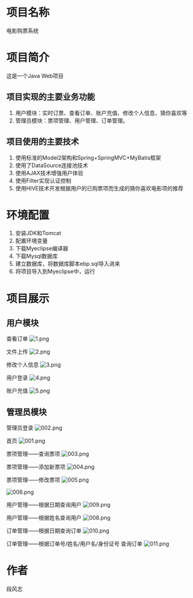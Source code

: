 # 项目名称 #
电影购票系统
# 项目简介 #
这是一个Java Web项目

## 项目实现的主要业务功能 ##
1. 用户模块：实时订票、查看订单、账户充值、修改个人信息、猜你喜欢等
2. 管理员模块：票项管理、用户管理、订单管理。

## 项目使用的主要技术 ##
1. 使用标准的Model2架构和Spring+SpringMVC+MyBatis框架
2. 使用了DataSource连接池技术
3. 使用AJAX技术增强用户体验
4. 使用Filter实现认证控制
5. 使用HIVE技术开发根据用户的已购票项而生成的猜你喜欢电影项的推荐
# 环境配置 #
1. 安装JDK和Tomcat
2. 配置环境变量
3. 下载Myeclipse编译器
4. 下载Mysql数据库
5. 建立数据库，将数据库脚本ebp.sql导入进来
6. 将项目导入到Myeclipse中，运行

# 项目展示 #
## 用户模块 ##
查看订单
![1.png](./image/user/1.png)

文件上传
![2.png](./image/user/2.png)

修改个人信息
![3.png](./image/user/3.png)

用户登录
![4.png](./image/user/4.png)

账户充值
![5.png](./image/user/5.png)

## 管理员模块 ##

管理员登录
![002.png](./image/admin/002.png)


首页
![001.png](./image/admin/001.png)


票项管理——查询票项
![003.png](./image/admin/003.png)


票项管理——添加新票项
![004.png](./image/admin/004.png)


票项管理——修改票项
![005.png](./image/admin/005.png)

![006.png](./image/admin/006.png)


用户管理——根据日期查询用户
![009.png](./image/admin/009.png)


用户管理——根据姓名查询用户
![008.png](./image/admin/008.png)


订单管理——根据日期查询订单
![010.png](./image/admin/010.png)


订单管理——根据订单号/姓名/用户名/身份证号 查询订单
![011.png](./image/admin/011.png)

# 作者 #
段风志

